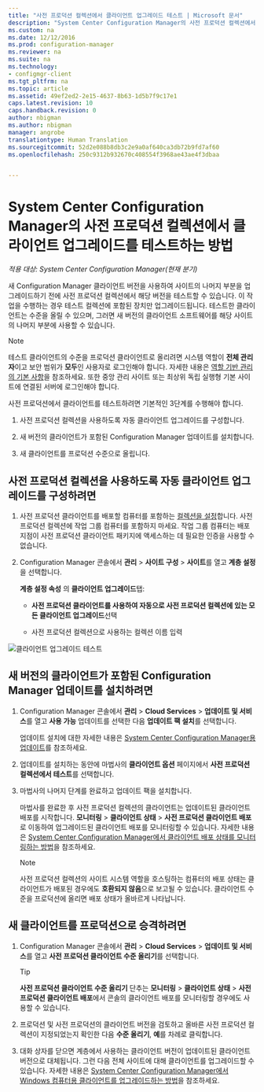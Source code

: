 ```yaml
---
title: "사전 프로덕션 컬렉션에서 클라이언트 업그레이드 테스트 | Microsoft 문서"
description: "System Center Configuration Manager의 사전 프로덕션 컬렉션에서 클라이언트 업그레이드를 테스트합니다."
ms.custom: na
ms.date: 12/12/2016
ms.prod: configuration-manager
ms.reviewer: na
ms.suite: na
ms.technology:
- configmgr-client
ms.tgt_pltfrm: na
ms.topic: article
ms.assetid: 49ef2ed2-2e15-4637-8b63-1d5b7f9c17e1
caps.latest.revision: 10
caps.handback.revision: 0
author: nbigman
ms.author: nbigman
manager: angrobe
translationtype: Human Translation
ms.sourcegitcommit: 52d2e088b8db3c2e9a0af640ca3db72b9fd7af60
ms.openlocfilehash: 250c9312b932670c408554f3968ae43ae4f3dbaa


---
```

# <a name="how-to-test-client-upgrades-in-a-pre-production-collection-in-system-center-configuration-manager"></a>System Center Configuration Manager의 사전 프로덕션 컬렉션에서 클라이언트 업그레이드를 테스트하는 방법

*적용 대상: System Center Configuration Manager(현재 분기)*

새 Configuration Manager 클라이언트 버전을 사용하여 사이트의 나머지 부분을 업그레이드하기 전에 사전 프로덕션 컬렉션에서 해당 버전을 테스트할 수 있습니다.  이 작업을 수행하는 경우 테스트 컬렉션에 포함된 장치만 업그레이드됩니다. 테스트한 클라이언트는 수준을 올릴 수 있으며, 그러면 새 버전의 클라이언트 소프트웨어를 해당 사이트의 나머지 부분에 사용할 수 있습니다.

> [!NOTE]
> 테스트 클라이언트의 수준을 프로덕션 클라이언트로 올리려면 시스템 역할이 **전체 관리자**이고 보안 범위가 **모두**인 사용자로 로그인해야 합니다. 자세한 내용은 [역할 기반 관리의 기본 사항](/sccm/core/understand/fundamentals-of-role-based-administration)을 참조하세요. 또한 중앙 관리 사이트 또는 최상위 독립 실행형 기본 사이트에 연결된 서버에 로그인해야 합니다.

 사전 프로덕션에서 클라이언트를 테스트하려면 기본적인 3단계를 수행해야 합니다.  

1.  사전 프로덕션 컬렉션을 사용하도록 자동 클라이언트 업그레이드를 구성합니다.  

2.  새 버전의 클라이언트가 포함된 Configuration Manager 업데이트를 설치합니다.  

3.  새 클라이언트를 프로덕션 수준으로 올립니다.  

##  <a name="to-configure-automatic-client-upgrades-to-use-a-pre-production-collection"></a>사전 프로덕션 컬렉션을 사용하도록 자동 클라이언트 업그레이드를 구성하려면  

1. 사전 프로덕션 클라이언트를 배포할 컴퓨터를 포함하는 [컬렉션을 설정](..\collections\create-collections.md)합니다. 사전 프로덕션 컬렉션에 작업 그룹 컴퓨터를 포함하지 마세요. 작업 그룹 컴퓨터는 배포 지점이 사전 프로덕션 클라이언트 패키지에 액세스하는 데 필요한 인증을 사용할 수 없습니다.   

1.  Configuration Manager 콘솔에서 **관리** > **사이트 구성** > **사이트**를 열고 **계층 설정**을 선택합니다.  

     **계층 설정 속성** 의 **클라이언트 업그레이드**탭:  

    -    **사전 프로덕션 클라이언트를 사용하여 자동으로 사전 프로덕션 컬렉션에 있는 모든 클라이언트 업그레이드**선택  

    -   사전 프로덕션 컬렉션으로 사용하는 컬렉션 이름 입력  

![클라이언트 업그레이드 테스트](media/test-client-upgrades.png)


##  <a name="to-install-a-configuration-manager-update-that-includes-a-new-version-of-the-client"></a>새 버전의 클라이언트가 포함된 Configuration Manager 업데이트를 설치하려면  

1.  Configuration Manager 콘솔에서 **관리** > **Cloud Services** > **업데이트 및 서비스**를 열고 **사용 가능** 업데이트를 선택한 다음 **업데이트 팩 설치**를 선택합니다.  

     업데이트 설치에 대한 자세한 내용은 [System Center Configuration Manager용 업데이트](../../../../core/servers/manage/updates.md)를 참조하세요.  

2.  업데이트를 설치하는 동안에 마법사의 **클라이언트 옵션** 페이지에서 **사전 프로덕션 컬렉션에서 테스트**를 선택합니다.  

3.  마법사의 나머지 단계를 완료하고 업데이트 팩을 설치합니다.  

     마법사를 완료한 후 사전 프로덕션 컬렉션의 클라이언트는 업데이트된 클라이언트 배포를 시작합니다. **모니터링** > **클라이언트 상태** > **사전 프로덕션 클라이언트 배포**로 이동하여 업그레이드된 클라이언트 배포를 모니터링할 수 있습니다. 자세한 내용은 [System Center Configuration Manager에서 클라이언트 배포 상태를 모니터링하는 방법](../../../../core/clients/deploy/monitor-client-deployment-status.md)을 참조하세요.

    > [!NOTE]
    > 사전 프로덕션 컬렉션의 사이트 시스템 역할을 호스팅하는 컴퓨터의 배포 상태는 클라이언트가 배포된 경우에도 **호환되지 않음**으로 보고될 수 있습니다. 클라이언트 수준을 프로덕션에 올리면 배포 상태가 올바르게 나타납니다.

##  <a name="to-promote-the-new-client-to-production"></a>새 클라이언트를 프로덕션으로 승격하려면  

1.  Configuration Manager 콘솔에서 **관리** > **Cloud Services** > **업데이트 및 서비스**를 열고 **사전 프로덕션 클라이언트 수준 올리기**를 선택합니다.

    > [!TIP]
    > **사전 프로덕션 클라이언트 수준 올리기** 단추는 **모니터링** > **클라이언트 상태** > **사전 프로덕션 클라이언트 배포**에서 콘솔의 클라이언트 배포를 모니터링할 경우에도 사용할 수 있습니다.

2.  프로덕션 및 사전 프로덕션의 클라이언트 버전을 검토하고 올바른 사전 프로덕션 컬렉션이 지정되었는지 확인한 다음 **수준 올리기**, **예**를 차례로 클릭합니다.  

3.  대화 상자를 닫으면 계층에서 사용하는 클라이언트 버전이 업데이트된 클라이언트 버전으로 대체됩니다. 그런 다음 전체 사이트에 대해 클라이언트를 업그레이드할 수 있습니다. 자세한 내용은 [System Center Configuration Manager에서 Windows 컴퓨터용 클라이언트를 업그레이드하는 방법](../../../../core/clients/manage/upgrade/upgrade-clients-for-windows-computers.md)을 참조하세요.  



<!--HONumber=Jan17_HO1-->


